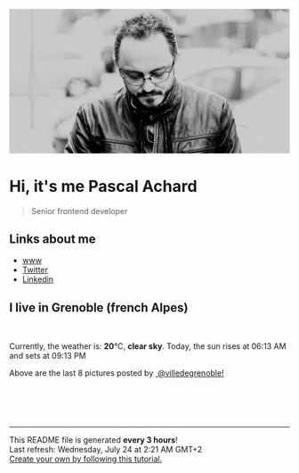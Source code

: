 ![Pascal Achard](./images/photo-pascal-achard.jpg)
# Hi, it's me Pascal Achard
> Senior frontend developer

## Links about me
- [www](https://www.pascal-achard.com)
- [Twitter](https://twitter.com/botmaster)
- [Linkedin](http://www.linkedin.com/in/pascal-achard)


## I live in Grenoble (french Alpes)
<img src="https://openweathermap.org/img/wn/01n@2x.png" alt="">

Currently, the weather is: **20**°C, **clear sky**.
Today, the sun rises at 06:13 AM and sets at 09:13 PM

Above are the last 8 pictures posted by <a href="https://www.instagram.com/villedegrenoble/" target="_blank"><img alt="" src="https://upload.wikimedia.org/wikipedia/commons/thumb/e/e7/Instagram_logo_2016.svg/1024px-Instagram_logo_2016.svg.png" width="20"/> @villedegrenoble!</a>

<p style="display: flex; flex-wrap: wrap; gap: 20px;">
        <img src="https://cdn1.picuki.com/hosted-by-instagram/q/0exhNuNYnjBGZDHIdN5WmL9I2Pk2GAlRNucaS7j0nyZiNxIsbHWB58ltwdev%7C%7CDlyKw1oASyLeDtp4IgpVVtRZFp6NUzfT7GLSzZV7qucXICj0TVn%7C%7CZNhk7owKHMaY3Oo88pDCnicKyVHDe0AUq%7C%7Cm6vZNuKyBOTcAyXCUMLQKnmIC9%7C%7CyqW5193swp7LGTgUz36ol%7C%7CIjFd%7C%7CT9sdgcurNyUrDgJWPq+PMtg4555RYgPi9NYur++3Rq2ElIlc20jQWaX7tzwj6MtsCTZIz4W7WaBTIRoYk5YhFG26jceg90t2JKDFaxM+Lg7sqKKGytSGWVsmBdvk5y4qCjIcT2ExXJK7Xrqkp27ca0LrKCiC+msAPXz%7C%7CTvvX%7C%7CSNMP4feTRdTf%7C%7CVUQiRdbO5D5UJxrRuJdoe31Wk6j6CVaHR3xFSCmRmmQKyH8UmeuyJ9Yutpm3pjzuLkS1inMeURINbjlFYr5PbyFMtLV6SQ%7C%7CdBOAvF0FR%7C%7CStwTJOqe.jpeg" alt="" width="200"/>
        <img src="https://cdn1.picuki.com/hosted-by-instagram/q/0exhNuNYnjBGZDHIdN5WmL9I2Pk2GAlRNucaS7j0nyZiNxIsbHWB58ltwdev%7C%7CDlyKw1oASyLeDtp4I8uU11RZFp6NU3eS7OPSDpc6KuRVYCg2zNv8Zdik74xL3wcZn6r9scrOzjYMTIfQeoEH%7C%7Cbx7a8Koru5A2MEoyX9auctwCIPuM23TKNy2JAtrKSLl0SxptZ%7C%7CIjNLvG0jJ00m7NPfvnw1UvfPMc9g+PAnFfEzhMQ65Oftxja7F1d8cGhVPyW2i9zKsfgEo3r6fQItvWSjSvQaAH1PggWsljcQk61oi4agadogjLgxtp%7C%7CUTWUPWlNgog0zvY6Mjw3HYzCE63oC7FTmlp6reawLkqToC+TYBv+snwWOPPzdF7kbEC9JD%7C%7CSLAw%7C%7CjAcySIfdOt7EcHv9fzXyf9gSQZKPN0gd%7C%7CEgZ+miOGPIp%7C%7CZtiN14a01k%7C%7CCgD+4p0E0lZHtLZIJkA0O0IOy5wVEanXCWJBNaGGCjw==.jpeg" alt="" width="200"/>
        <img src="https://cdn1.picuki.com/hosted-by-instagram/q/0exhNuNYnjBGZDHIdN5WmL9I2Pk2GAlRNecaS7j0nyZiNxIsbHWB58ltwdev%7C%7CDlyKw1oASyLeDtp4IsrU19UZFp6NU3fQbyASzZW7qmZV4Cn1jBh9p5okb41LXceYH+n9cUkOzjYMTIfQeoEH%7C%7Cbx7a8Koru5A2MGo1zRMrBC0GAG4fy3UPI7mslm3ayEv0Pxto0%7C%7CNylL9XkgKQcursrV%7C%7CndbEvL+M4Byp6JzSPkCj9ND1OHtpCa5BTB7Kzc4KD6chYTJnLNVjgvMJw1s%7C%7C06iaphsJGIIhnCug0cWnsorjIj%7C%7CFaJciP1opoH2bUcmGW9opUk53cH7niTya2Gq10ZtyGXKn56rQ+YIrLjqCPm4Tfbd+TbvSoCKO59hDVUuRa%7C%7CyFgz4bqf7BMtbwcYaWvdGig7lzyeEUIen2QtVMHhwuwOeWZdxU9yT+5z9qyXigxO7qQZooZ+CbeB+0n0OwNK7sSc9dnmbU55ubmLyjwFkLdBDTq3BmsOMabsXHEU=.jpeg" alt="" width="200"/>
        <img src="https://cdn1.picuki.com/hosted-by-instagram/q/0exhNuNYnjBGZDHIdN5WmL9I2Pk2GAlRNucaS7j0nyZiNxIsbHWB58ltwdGn%7C%7CDh7IAhgASuRYztl5oopVFxVCz17PEfdSbKKRT9S762YVOymvDJv9pBgkbs0KXQZZ3+v9cMtUGapNWwSDv5PHL%7C%7Clo7gX5v%7C%7CsbCgEpjuSKrVCkGZTjse3TO9%7C%7C2pYf5%7C%7CHSv1izv9QpcmkazXgpdAd4+pvlpDk1VOCtO8BnsaBwVLYBxMEJ%7C%7COC61nf2F2MrNWh8FDSR9IXEi6g8iyDXdzQspjD3Ee8EIU8hjl246gNp5KcKuNeBJ7Q56Kkzn7bQaWEtcWNS4RNnlMnlwXHJPTX62hYDlDeHx+S3Kqlzp5ehfKWYUY64nXOXPvfbELYRfFU+Uf+GRH39AdSXQctalNYYUa0I2FbooFaCVYnX3l5zPgYcmQGtGpxfc%7C%7CGFkbqI8VqCoCinswYDwZrqNrpz+WRW38fVxg8tSDrJAJUZbRWDgQN1N5h%7C%7Cf733jZfQNrBAG0ZTaA==.jpeg" alt="" width="200"/>
        <img src="https://cdn1.picuki.com/hosted-by-instagram/q/0exhNuNYnjBGZDHIdN5WmL9I2Pk2GAlRNucaS7j0nyZiNxIsbHWB58ltwdev%7C%7CDlyKw1oASyLeDtp4I4vVV9UZFp6NU3eSb2PTT1R7aibXICm2zJj8pVjkLk2KHYaYHWv88coOzjYMTIfQeoEH%7C%7Cbx7a8Koru5A2MEo1zRMrBC0GAG4YWbVqFKwoV966yUlEri+YU8ajtG5WR1aRtmpNPb5DwIX%7C%7CD+fMBxsedISLQzicYRtr6+zWOHH24VdGZ9SjuxjoyRmLsUsiW8RWIz1XegYZxsGE5Kx1Kys0tp5N4q3dDxMdg8jqlstPfRFDFSXm46%7C%7CkJrlMHsxnGaOCas204P4k%7C%7Cik7DhZd8Hh7TRY%7C%7CCeV4a+gXSGZ7bhF7pPVX8wC%7C%7CnPDnLGEe2YI88NuK92C9Vq9kmY+g2lWqrBjTxAQWZuxmevQsA9QP6fk+LxtHjY323enyYCs8GeduNwnAlZxfGA7QFwYHrfEtJCDyP51moSGtESQennk4aAR7xDZR49J55VpWTW0cN5dUCU9ph5XdNpE9NmgTR2TNDynbU=.jpeg" alt="" width="200"/>
        <img src="https://cdn1.picuki.com/hosted-by-instagram/q/0exhNuNYnjBGZDHIdN5WmL9I2Pk2GAlRNucaS7j0nyZiNxIsbHWB58ltwdev%7C%7CDlyKw1oASyLeDtp4okjU1lTZFp6NU3fTLSBSDpc6amdXYCl1zRi8J9ikrw9JXEWbXCo8cNDCnicKyVHDe0AUq%7C%7Cm6vZNuKyBOTUAyXCUMLQKnmICjtCsCOwlktcf7KG4iF+44ooiMDxN4Gosak8ktdKO52hEWvrxfMh2pqV5CLkJnoE65ezRmCSsTDx6KChBGTOgtYPCwt5WkiffXDFv7nuSdv4wAVoZqXah4CMz9IkqhdiDG7w82q4vkIH2bUdBXG9p+kMjxdK0kBzOaWOh2nxZxnmO76mAatACh4%7C%7CdL8aKeu%7C%7CEnQz0W+TzMLxbcH1KU9iTAHuScri1BMoO294JE%7C%7CAThw6K0T+ebqTY5kQnNW1QsAuGC71iT8mYyYGnwnyFugemiy09m8CrcqJ43G9F45GL7kB0fCGQU+kabWf0+BYdHN1%7C%7CYrfMw8bWOL0WHg==.jpeg" alt="" width="200"/>
        <img src="https://cdn1.picuki.com/hosted-by-instagram/q/0exhNuNYnjBGZDHIdN5WmL9I2Pk2GAlRNucaS7j0nyZiNxIsbHWB58ltwdev%7C%7CDlyKw1oASyLeDpg7Y8sVFpUZFp7NEXbQLCBTDtW56uQUoCh1Tdl9pNnnL8zJXcWZ3+s8MRDCnicKyVHDe0AUq%7C%7Cm6vZNuKyBOTUAyXCUMLQKnmICjtCsCOwlktcf7KG4iF+44ooiMDxN4Gosak8ktdKO52hEWvrxfMh2pqV5CLkJnoE65ezRmCSsTDx6LShBGTOgtYPCwuE70xzCfRcS9nSsdv4wAVoZpFS2sDse9IkqhdiDG7w82q4vkIH2bUdBXG9p+kMjxdK0kBzOaWOh2nxZxnmO76mAatM8j8XdEcaHeMHunwzaQ+DwMJIYcG1KU9iTAHuScri1BMoO294JE%7C%7CAThw6K0T+fRLKt40IgHi1NlBqpI7lXZqWalI2B+UfGuAmIsjQtxemJUKBzwHhe+uuI%7C%7CkB0fCGQU+kabGOCjhYdHN1%7C%7CYrfMw8bWOL0WHg==.jpeg" alt="" width="200"/>
        <img src="https://cdn1.picuki.com/hosted-by-instagram/q/0exhNuNYnjBGZDHIdN5WmL9I2Pk2GAlRNecaS7j0nyZiNxIsbHWB58ltwdGn%7C%7CDh7IAhgASuRYztl5IMrWF1ZAz17NUPcTrKKSDpU6a2QUe2nvDFn%7C%7CJdil78zLHcfYHev8MIrXWCpNWwSDv5PHL%7C%7Clo7gX5vntaygDpzGMMrVAyQlWotfpUrJy9ZRxt+S4jkja45BsLTNZ5momNkgl7NvWvTVeEaW+NMB166d1RbMCxMkA%7C%7C6nRlSaHEmw+Jj8uRnagtIj+kOYA2DvrcycdzTiCVIQSHhsVr0O8kUF8i9l+zoCmOdBM9s9psvDAbkcmfk0tpBdszcPwwmXCYD35j3xz+kPy%7C%7CbuOU6Zrs4Ghdtqpf+3i4SaRTJj1BZdzSlAkUfSAVA6IF+C4IMxjhdt+WvdLigjj0VPqVuPVmix%7C%7CBwpZijDWVJAjFqnL.jpeg" alt="" width="200"/>
</p>

------------
<p>This README file is generated <b>every 3 hours</b>!
    <br />Last refresh: Wednesday, July 24 at 2:21 AM GMT+2
    <br /><a href="https://medium.com/@th.guibert/how-to-create-a-self-updating-readme-md-for-your-github-profile-f8b05744ca91">Create your own by following this tutorial.</a>
</p>
<p><a href="https://github.com/botmaster/botmaster/actions/workflows/main.yaml"><img alt="" src="https://github.com/botmaster/botmaster/actions/workflows/main.yaml/badge.svg" /></a></p>

